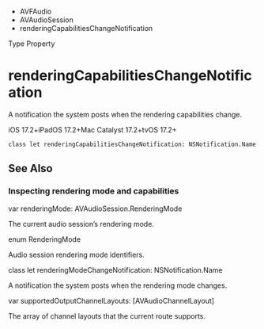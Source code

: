 

- AVFAudio
- AVAudioSession
-  renderingCapabilitiesChangeNotification 

Type Property

# renderingCapabilitiesChangeNotification

A notification the system posts when the rendering capabilities change.

iOS 17.2+iPadOS 17.2+Mac Catalyst 17.2+tvOS 17.2+

``` source
class let renderingCapabilitiesChangeNotification: NSNotification.Name
```

## See Also

### Inspecting rendering mode and capabilities

var renderingMode: AVAudioSession.RenderingMode

The current audio session’s rendering mode.

enum RenderingMode

Audio session rendering mode identifiers.

class let renderingModeChangeNotification: NSNotification.Name

A notification the system posts when the rendering mode changes.

var supportedOutputChannelLayouts: [AVAudioChannelLayout]

The array of channel layouts that the current route supports.

